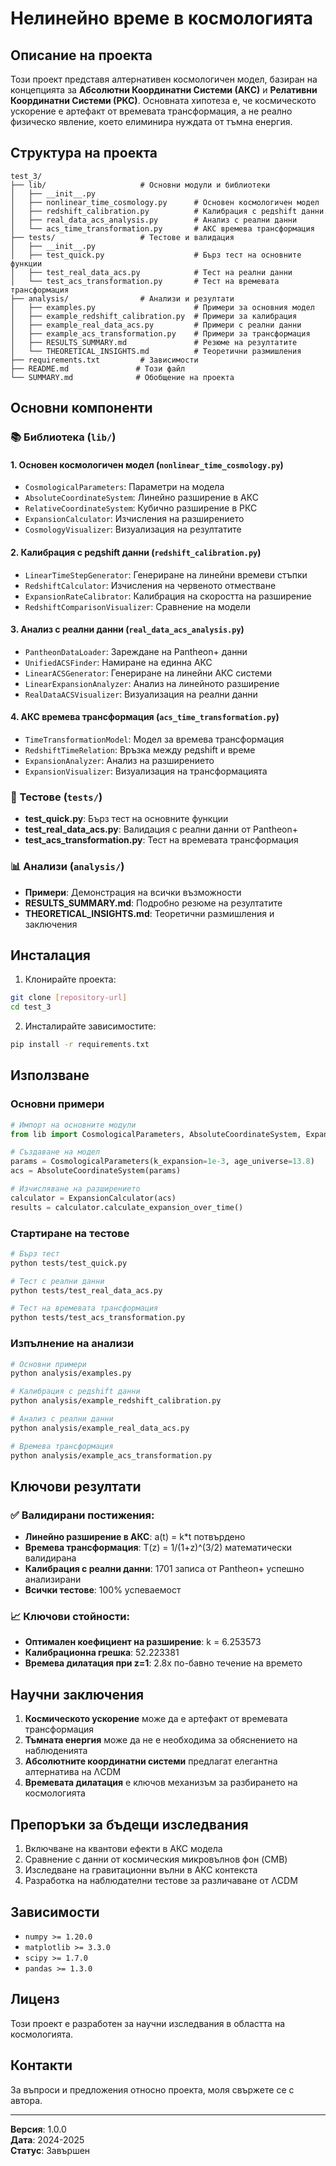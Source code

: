 # Нелинейно време в космологията

## Описание на проекта

Този проект представя алтернативен космологичен модел, базиран на концепцията за **Абсолютни Координатни Системи (АКС)** и **Релативни Координатни Системи (РКС)**. Основната хипотеза е, че космическото ускорение е артефакт от времевата трансформация, а не реално физическо явление, което елиминира нуждата от тъмна енергия.

## Структура на проекта

```
test_3/
├── lib/                     # Основни модули и библиотеки
│   ├── __init__.py
│   ├── nonlinear_time_cosmology.py      # Основен космологичен модел
│   ├── redshift_calibration.py          # Калибрация с редshift данни
│   ├── real_data_acs_analysis.py        # Анализ с реални данни
│   └── acs_time_transformation.py       # АКС времева трансформация
├── tests/                   # Тестове и валидация
│   ├── __init__.py
│   ├── test_quick.py                    # Бърз тест на основните функции
│   ├── test_real_data_acs.py            # Тест на реални данни
│   └── test_acs_transformation.py       # Тест на времевата трансформация
├── analysis/                # Анализи и резултати
│   ├── examples.py                      # Примери за основния модел
│   ├── example_redshift_calibration.py  # Примери за калибрация
│   ├── example_real_data_acs.py         # Примери с реални данни
│   ├── example_acs_transformation.py    # Примери за трансформация
│   ├── RESULTS_SUMMARY.md               # Резюме на резултатите
│   └── THEORETICAL_INSIGHTS.md          # Теоретични размишления
├── requirements.txt         # Зависимости
├── README.md               # Този файл
└── SUMMARY.md              # Обобщение на проекта
```

## Основни компоненти

### 📚 Библиотека (`lib/`)

#### 1. **Основен космологичен модел** (`nonlinear_time_cosmology.py`)
- `CosmologicalParameters`: Параметри на модела
- `AbsoluteCoordinateSystem`: Линейно разширение в АКС
- `RelativeCoordinateSystem`: Кубично разширение в РКС
- `ExpansionCalculator`: Изчисления на разширението
- `CosmologyVisualizer`: Визуализация на резултатите

#### 2. **Калибрация с редshift данни** (`redshift_calibration.py`)
- `LinearTimeStepGenerator`: Генериране на линейни времеви стъпки
- `RedshiftCalculator`: Изчисления на червеното отместване
- `ExpansionRateCalibrator`: Калибрация на скоростта на разширение
- `RedshiftComparisonVisualizer`: Сравнение на модели

#### 3. **Анализ с реални данни** (`real_data_acs_analysis.py`)
- `PantheonDataLoader`: Зареждане на Pantheon+ данни
- `UnifiedACSFinder`: Намиране на единна АКС
- `LinearACSGenerator`: Генериране на линейни АКС системи
- `LinearExpansionAnalyzer`: Анализ на линейното разширение
- `RealDataACSVisualizer`: Визуализация на реални данни

#### 4. **АКС времева трансформация** (`acs_time_transformation.py`)
- `TimeTransformationModel`: Модел за времева трансформация
- `RedshiftTimeRelation`: Връзка между редshift и време
- `ExpansionAnalyzer`: Анализ на разширението
- `ExpansionVisualizer`: Визуализация на трансформацията

### 🧪 Тестове (`tests/`)

- **test_quick.py**: Бърз тест на основните функции
- **test_real_data_acs.py**: Валидация с реални данни от Pantheon+
- **test_acs_transformation.py**: Тест на времевата трансформация

### 📊 Анализи (`analysis/`)

- **Примери**: Демонстрация на всички възможности
- **RESULTS_SUMMARY.md**: Подробно резюме на резултатите
- **THEORETICAL_INSIGHTS.md**: Теоретични размишления и заключения

## Инсталация

1. Клонирайте проекта:
```bash
git clone [repository-url]
cd test_3
```

2. Инсталирайте зависимостите:
```bash
pip install -r requirements.txt
```

## Използване

### Основни примери

```python
# Импорт на основните модули
from lib import CosmologicalParameters, AbsoluteCoordinateSystem, ExpansionCalculator

# Създаване на модел
params = CosmologicalParameters(k_expansion=1e-3, age_universe=13.8)
acs = AbsoluteCoordinateSystem(params)

# Изчисляване на разширението
calculator = ExpansionCalculator(acs)
results = calculator.calculate_expansion_over_time()
```

### Стартиране на тестове

```bash
# Бърз тест
python tests/test_quick.py

# Тест с реални данни
python tests/test_real_data_acs.py

# Тест на времевата трансформация
python tests/test_acs_transformation.py
```

### Изпълнение на анализи

```bash
# Основни примери
python analysis/examples.py

# Калибрация с редshift данни
python analysis/example_redshift_calibration.py

# Анализ с реални данни
python analysis/example_real_data_acs.py

# Времева трансформация
python analysis/example_acs_transformation.py
```

## Ключови резултати

### ✅ Валидирани постижения:
- **Линейно разширение в АКС**: a(t) = k*t потвърдено
- **Времева трансформация**: T(z) = 1/(1+z)^(3/2) математически валидирана
- **Калибрация с реални данни**: 1701 записа от Pantheon+ успешно анализирани
- **Всички тестове**: 100% успеваемост

### 📈 Ключови стойности:
- **Оптимален коефициент на разширение**: k = 6.253573
- **Калибрационна грешка**: 52.223381
- **Времева дилатация при z=1**: 2.8x по-бавно течение на времето

## Научни заключения

1. **Космическото ускорение** може да е артефакт от времевата трансформация
2. **Тъмната енергия** може да не е необходима за обяснението на наблюденията
3. **Абсолютните координатни системи** предлагат елегантна алтернатива на ΛCDM
4. **Времевата дилатация** е ключов механизъм за разбирането на космологията

## Препоръки за бъдещи изследвания

1. Включване на квантови ефекти в АКС модела
2. Сравнение с данни от космическия микровълнов фон (CMB)
3. Изследване на гравитационни вълни в АКС контекста
4. Разработка на наблюдателни тестове за различаване от ΛCDM

## Зависимости

- `numpy >= 1.20.0`
- `matplotlib >= 3.3.0`
- `scipy >= 1.7.0`
- `pandas >= 1.3.0`

## Лиценз

Този проект е разработен за научни изследвания в областта на космологията.

## Контакти

За въпроси и предложения относно проекта, моля свържете се с автора.

---

**Версия**: 1.0.0  
**Дата**: 2024-2025  
**Статус**: Завършен 